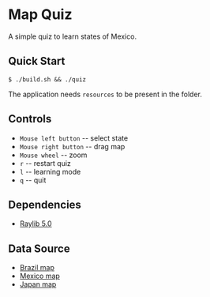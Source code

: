 # Map Quiz

A simple quiz to learn states of Mexico.

## Quick Start

```console
$ ./build.sh && ./quiz
```

The application needs `resources` to be present in the folder. 

## Controls

- `Mouse left button` -- select state
- `Mouse right button` -- drag map
- `Mouse wheel` -- zoom 
- `r` -- restart quiz
- `l` -- learning mode
- `q` -- quit 

## Dependencies

- [Raylib 5.0](https://github.com/raysan5/raylib)

## Data Source

- [Brazil map](https://vemaps.com/brazil/br-07#google_vignette)
- [Mexico map](https://www.geoguessr.com/pdf/4078)
- [Japan map](https://vemaps.com/japan/jp-02) 
